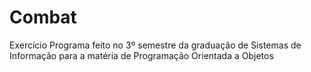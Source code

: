 # Combat
Exercício Programa feito no 3º semestre da graduação de Sistemas de Informação para a matéria de Programação Orientada a Objetos
